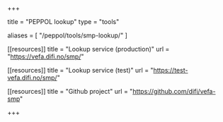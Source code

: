 +++

title = "PEPPOL lookup"
type = "tools"

aliases = [ "/peppol/tools/smp-lookup/" ]

[[resources]]
title = "Lookup service (production)"
url = "https://vefa.difi.no/smp/"

[[resources]]
title = "Lookup service (test)"
url = "https://test-vefa.difi.no/smp/"

[[resources]]
title = "Github project"
url = "https://github.com/difi/vefa-smp"

+++